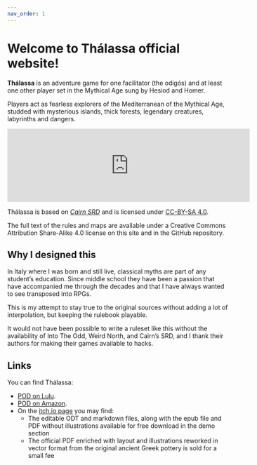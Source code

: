 ```yaml
---
nav_order: 1
---
```


# Welcome to **Thálassa** official website!

**Thálassa** is an adventure game for one facilitator (the odigós) and at least one other player set in the Mythical Age sung by Hesiod and Homer.

Players act as fearless explorers of the Mediterranean of the Mythical Age, studded with mysterious islands, thick forests, legendary creatures, labyrinths and dangers.

<iframe frameborder="0" src="https://itch.io/embed/1369445" width="552" height="167"><a href="https://zeruhur.itch.io/thalassa">Thálassa by zeruhur</a></iframe>

Thálassa is based on [*Cairn SRD*](https://cairnrpg.com/) and is licensed under [CC-BY-SA 4.0](https://creativecommons.org/licenses/by-sa/4.0/).

The full text of the rules and maps are available under a Creative Commons Attribution Share-Alike 4.0 license on this site and in the GitHub repository. 

## Why I designed this

In Italy where I was born and still live, classical myths are part of any student’s education. Since middle school they have been a passion that have accompanied me through the decades and that I have always wanted to see transposed into RPGs.

This is my attempt to stay true to the original sources without adding a lot of interpolation, but keeping the rulebook playable.

It would not have been possible to write a ruleset like this without the availability of Into The Odd, Weird North, and Cairn’s SRD, and I thank their authors for making their games available to hacks.

## Links

You can find Thálassa:
- [POD on Lulu](https://www.lulu.com/en/en/shop/roberto-bisceglie/th%C3%A1lassa/paperback/product-8gzn8n.html?page=1&pageSize=4).
- [POD on Amazon](). 
- On the [itch.io page](https://zeruhur.itch.io/thalassa) you may find:
  - The editable ODT and markdown files, along with the epub file and PDF without illustrations available for free download in the demo section
  - The official PDF enriched with layout and illustrations reworked in vector format from the original ancient Greek pottery is sold for a small fee